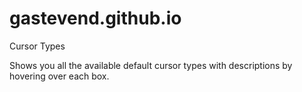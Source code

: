 # gastevend.github.io
Cursor Types

Shows you all the available default cursor types with descriptions by hovering over each box. 
